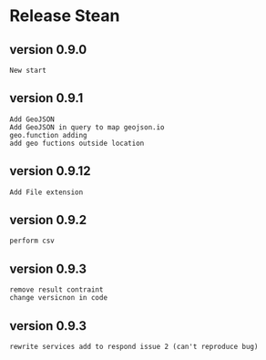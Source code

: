 # Release Stean

## version 0.9.0
    New start
## version 0.9.1
    Add GeoJSON
    Add GeoJSON in query to map geojson.io
    geo.function adding
    add geo fuctions outside location
## version 0.9.12
    Add File extension
## version 0.9.2
    perform csv 
## version 0.9.3
    remove result contraint
    change versicnon in code
## version 0.9.3
    rewrite services add to respond issue 2 (can't reproduce bug)